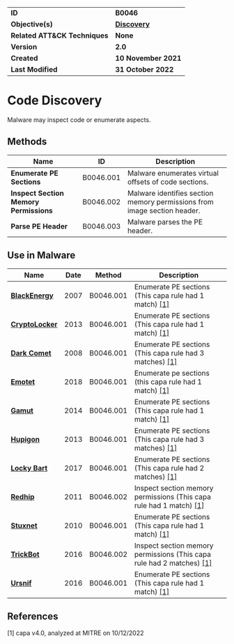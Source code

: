 <table>
<tr>
<td><b>ID</b></td>
<td><b>B0046</b></td>
</tr>
<tr>
<td><b>Objective(s)</b></td>
<td><b><a href="../discovery">Discovery</a></b></td>
</tr>
<tr>
<td><b>Related ATT&CK Techniques</b></td>
<td><b>None</b></td>
</tr>
<tr>
<td><b>Version</b></td>
<td><b>2.0</b></td>
</tr>
<tr>
<td><b>Created</b></td>
<td><b>10 November 2021</b></td>
</tr>
<tr>
<td><b>Last Modified</b></td>
<td><b>31 October 2022</b></td>
</tr>
</table>


# Code Discovery

Malware may inspect code or enumerate aspects.

## Methods

|Name|ID|Description|
|---|---|---|
|**Enumerate PE Sections**|B0046.001|Malware enumerates virtual offsets of code sections.|
|**Inspect Section Memory Permissions**|B0046.002|Malware identifies section memory permissions from image section header.|
|**Parse PE Header**|B0046.003|Malware parses the PE header.|

## Use in Malware

|Name|Date|Method|Description|
|---|---|---|---|
|[**BlackEnergy**](../xample-malware/blackenergy.md)|2007|B0046.001|Enumerate PE sections (This capa rule had 1 match) [[1]](#1)|
|[**CryptoLocker**](../xample-malware/cryptolocker.md)|2013|B0046.001|Enumerate PE sections (This capa rule had 1 match) [[1]](#1)|
|[**Dark Comet**](../xample-malware/dark-comet.md)|2008|B0046.001|Enumerate PE sections (This capa rule had 3 matches) [[1]](#1)|
|[**Emotet**](../xample-malware/emotet.md)|2018|B0046.001|Enumerate pe sections (this capa rule had 1 match) [[1]](#1)|
|[**Gamut**](../xample-malware/gamut.md)|2014|B0046.001|Enumerate PE sections (This capa rule had 1 match) [[1]](#1)|
|[**Hupigon**](../xample-malware/hupigon.md)|2013|B0046.001|Enumerate PE sections (This capa rule had 3 matches) [[1]](#1)|
|[**Locky Bart**](../xample-malware/locky-bart.md)|2017|B0046.001|Enumerate PE sections (This capa rule had 2 matches) [[1]](#1)|
|[**Redhip**](../xample-malware/rebhip.md)|2011|B0046.002|Inspect section memory permissions (This capa rule had 1 match) [[1]](#1)|
|[**Stuxnet**](../xample-malware/stuxnet.md)|2010|B0046.001|Enumerate PE sections (This capa rule had 1 match) [[1]](#1)|
|[**TrickBot**](../xample-malware/trickbot.md)|2016|B0046.002|Inspect section memory permissions (This capa rule had 2 matches) [[1]](#1)|
|[**Ursnif**](../xample-malware/ursnif.md)|2016|B0046.001|Enumerate PE sections (This capa rule had 1 match) [[1]](#1)|

## References

<a name="1">[1]</a> capa v4.0, analyzed at MITRE on 10/12/2022

